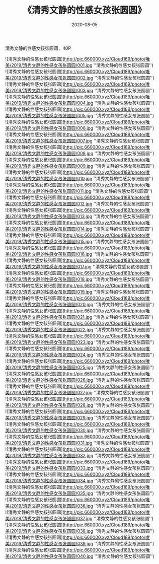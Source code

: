 ﻿---
layout: post
title:  《清秀文静的性感女孩张圆圆》
date:   2020-08-05
img: http://pic.660000.xyz/Cloud189/photo/唯美/2019/清秀文静的性感女孩张圆圆/001.jpg
categories: [美女, 性感, 泳衣]
---

清秀文静的性感女孩张圆圆，40P

![清秀文静的性感女孩张圆圆](http://pic.660000.xyz/Cloud189/photo/唯美/2019/清秀文静的性感女孩张圆圆/001.jpg ''清秀文静的性感女孩张圆圆'') <br>
![清秀文静的性感女孩张圆圆](http://pic.660000.xyz/Cloud189/photo/唯美/2019/清秀文静的性感女孩张圆圆/002.jpg ''清秀文静的性感女孩张圆圆'') <br>
![清秀文静的性感女孩张圆圆](http://pic.660000.xyz/Cloud189/photo/唯美/2019/清秀文静的性感女孩张圆圆/003.jpg ''清秀文静的性感女孩张圆圆'') <br>
![清秀文静的性感女孩张圆圆](http://pic.660000.xyz/Cloud189/photo/唯美/2019/清秀文静的性感女孩张圆圆/004.jpg ''清秀文静的性感女孩张圆圆'') <br>
![清秀文静的性感女孩张圆圆](http://pic.660000.xyz/Cloud189/photo/唯美/2019/清秀文静的性感女孩张圆圆/005.jpg ''清秀文静的性感女孩张圆圆'') <br>
![清秀文静的性感女孩张圆圆](http://pic.660000.xyz/Cloud189/photo/唯美/2019/清秀文静的性感女孩张圆圆/006.jpg ''清秀文静的性感女孩张圆圆'') <br>
![清秀文静的性感女孩张圆圆](http://pic.660000.xyz/Cloud189/photo/唯美/2019/清秀文静的性感女孩张圆圆/007.jpg ''清秀文静的性感女孩张圆圆'') <br>
![清秀文静的性感女孩张圆圆](http://pic.660000.xyz/Cloud189/photo/唯美/2019/清秀文静的性感女孩张圆圆/008.jpg ''清秀文静的性感女孩张圆圆'') <br>
![清秀文静的性感女孩张圆圆](http://pic.660000.xyz/Cloud189/photo/唯美/2019/清秀文静的性感女孩张圆圆/009.jpg ''清秀文静的性感女孩张圆圆'') <br>
![清秀文静的性感女孩张圆圆](http://pic.660000.xyz/Cloud189/photo/唯美/2019/清秀文静的性感女孩张圆圆/010.jpg ''清秀文静的性感女孩张圆圆'') <br>
![清秀文静的性感女孩张圆圆](http://pic.660000.xyz/Cloud189/photo/唯美/2019/清秀文静的性感女孩张圆圆/011.jpg ''清秀文静的性感女孩张圆圆'') <br>
![清秀文静的性感女孩张圆圆](http://pic.660000.xyz/Cloud189/photo/唯美/2019/清秀文静的性感女孩张圆圆/012.jpg ''清秀文静的性感女孩张圆圆'') <br>
![清秀文静的性感女孩张圆圆](http://pic.660000.xyz/Cloud189/photo/唯美/2019/清秀文静的性感女孩张圆圆/013.jpg ''清秀文静的性感女孩张圆圆'') <br>
![清秀文静的性感女孩张圆圆](http://pic.660000.xyz/Cloud189/photo/唯美/2019/清秀文静的性感女孩张圆圆/014.jpg ''清秀文静的性感女孩张圆圆'') <br>
![清秀文静的性感女孩张圆圆](http://pic.660000.xyz/Cloud189/photo/唯美/2019/清秀文静的性感女孩张圆圆/015.jpg ''清秀文静的性感女孩张圆圆'') <br>
![清秀文静的性感女孩张圆圆](http://pic.660000.xyz/Cloud189/photo/唯美/2019/清秀文静的性感女孩张圆圆/016.jpg ''清秀文静的性感女孩张圆圆'') <br>
![清秀文静的性感女孩张圆圆](http://pic.660000.xyz/Cloud189/photo/唯美/2019/清秀文静的性感女孩张圆圆/017.jpg ''清秀文静的性感女孩张圆圆'') <br>
![清秀文静的性感女孩张圆圆](http://pic.660000.xyz/Cloud189/photo/唯美/2019/清秀文静的性感女孩张圆圆/018.jpg ''清秀文静的性感女孩张圆圆'') <br>
![清秀文静的性感女孩张圆圆](http://pic.660000.xyz/Cloud189/photo/唯美/2019/清秀文静的性感女孩张圆圆/019.jpg ''清秀文静的性感女孩张圆圆'') <br>
![清秀文静的性感女孩张圆圆](http://pic.660000.xyz/Cloud189/photo/唯美/2019/清秀文静的性感女孩张圆圆/020.jpg ''清秀文静的性感女孩张圆圆'') <br>
![清秀文静的性感女孩张圆圆](http://pic.660000.xyz/Cloud189/photo/唯美/2019/清秀文静的性感女孩张圆圆/021.jpg ''清秀文静的性感女孩张圆圆'') <br>
![清秀文静的性感女孩张圆圆](http://pic.660000.xyz/Cloud189/photo/唯美/2019/清秀文静的性感女孩张圆圆/022.jpg ''清秀文静的性感女孩张圆圆'') <br>
![清秀文静的性感女孩张圆圆](http://pic.660000.xyz/Cloud189/photo/唯美/2019/清秀文静的性感女孩张圆圆/023.jpg ''清秀文静的性感女孩张圆圆'') <br>
![清秀文静的性感女孩张圆圆](http://pic.660000.xyz/Cloud189/photo/唯美/2019/清秀文静的性感女孩张圆圆/024.jpg ''清秀文静的性感女孩张圆圆'') <br>
![清秀文静的性感女孩张圆圆](http://pic.660000.xyz/Cloud189/photo/唯美/2019/清秀文静的性感女孩张圆圆/025.jpg ''清秀文静的性感女孩张圆圆'') <br>
![清秀文静的性感女孩张圆圆](http://pic.660000.xyz/Cloud189/photo/唯美/2019/清秀文静的性感女孩张圆圆/026.jpg ''清秀文静的性感女孩张圆圆'') <br>
![清秀文静的性感女孩张圆圆](http://pic.660000.xyz/Cloud189/photo/唯美/2019/清秀文静的性感女孩张圆圆/027.jpg ''清秀文静的性感女孩张圆圆'') <br>
![清秀文静的性感女孩张圆圆](http://pic.660000.xyz/Cloud189/photo/唯美/2019/清秀文静的性感女孩张圆圆/028.jpg ''清秀文静的性感女孩张圆圆'') <br>
![清秀文静的性感女孩张圆圆](http://pic.660000.xyz/Cloud189/photo/唯美/2019/清秀文静的性感女孩张圆圆/029.jpg ''清秀文静的性感女孩张圆圆'') <br>
![清秀文静的性感女孩张圆圆](http://pic.660000.xyz/Cloud189/photo/唯美/2019/清秀文静的性感女孩张圆圆/030.jpg ''清秀文静的性感女孩张圆圆'') <br>
![清秀文静的性感女孩张圆圆](http://pic.660000.xyz/Cloud189/photo/唯美/2019/清秀文静的性感女孩张圆圆/031.jpg ''清秀文静的性感女孩张圆圆'') <br>
![清秀文静的性感女孩张圆圆](http://pic.660000.xyz/Cloud189/photo/唯美/2019/清秀文静的性感女孩张圆圆/032.jpg ''清秀文静的性感女孩张圆圆'') <br>
![清秀文静的性感女孩张圆圆](http://pic.660000.xyz/Cloud189/photo/唯美/2019/清秀文静的性感女孩张圆圆/033.jpg ''清秀文静的性感女孩张圆圆'') <br>
![清秀文静的性感女孩张圆圆](http://pic.660000.xyz/Cloud189/photo/唯美/2019/清秀文静的性感女孩张圆圆/034.jpg ''清秀文静的性感女孩张圆圆'') <br>
![清秀文静的性感女孩张圆圆](http://pic.660000.xyz/Cloud189/photo/唯美/2019/清秀文静的性感女孩张圆圆/035.jpg ''清秀文静的性感女孩张圆圆'') <br>
![清秀文静的性感女孩张圆圆](http://pic.660000.xyz/Cloud189/photo/唯美/2019/清秀文静的性感女孩张圆圆/036.jpg ''清秀文静的性感女孩张圆圆'') <br>
![清秀文静的性感女孩张圆圆](http://pic.660000.xyz/Cloud189/photo/唯美/2019/清秀文静的性感女孩张圆圆/037.jpg ''清秀文静的性感女孩张圆圆'') <br>
![清秀文静的性感女孩张圆圆](http://pic.660000.xyz/Cloud189/photo/唯美/2019/清秀文静的性感女孩张圆圆/038.jpg ''清秀文静的性感女孩张圆圆'') <br>
![清秀文静的性感女孩张圆圆](http://pic.660000.xyz/Cloud189/photo/唯美/2019/清秀文静的性感女孩张圆圆/039.jpg ''清秀文静的性感女孩张圆圆'') <br>
![清秀文静的性感女孩张圆圆](http://pic.660000.xyz/Cloud189/photo/唯美/2019/清秀文静的性感女孩张圆圆/040.jpg ''清秀文静的性感女孩张圆圆'') <br>
